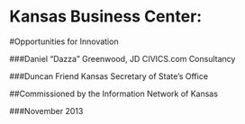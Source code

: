 # Kansas Business Center:
#Opportunities for Innovation


###Daniel “Dazza” Greenwood, JD
CIVICS.com Consultancy

###Duncan Friend
Kansas Secretary of State’s Office


##Commissioned by the Information Network of Kansas


###November 2013

